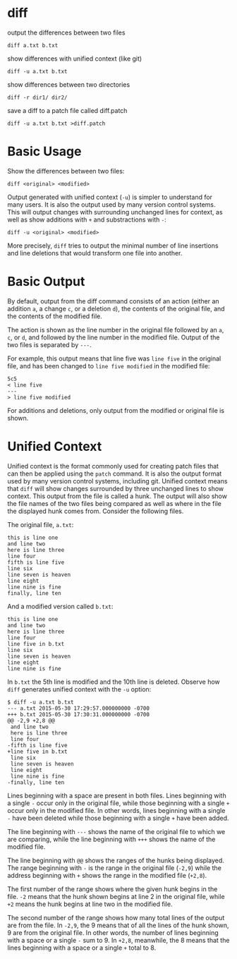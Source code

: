 # diff

output the differences between two files

    diff a.txt b.txt


show differences with unified context (like git)

    diff -u a.txt b.txt


show differences between two directories

    diff -r dir1/ dir2/


save a diff to a patch file called diff.patch

    diff -u a.txt b.txt >diff.patch



# Basic Usage

Show the differences between two files:

    diff <original> <modified>


Output generated with unified context (`-u`) is simpler to understand for many
users. It is also the output used by many version control systems. This will
output changes with surrounding unchanged lines for context, as well as show
additions with `+` and substractions with `-`:

    diff -u <original> <modified>


More precisely, `diff` tries to output the minimal number of line insertions
and line deletions that would transform one file into another.



# Basic Output

By default, output from the diff command consists of an action (either an
addition `a`, a change `c`, or a deletion `d`), the contents of the original
file, and the contents of the modified file.

The action is shown as the line number in the original file followed by an `a`,
`c`, or `d`, and followed by the line number in the modified file. Output of
the two files is separated by `---`. 

For example, this output means that line five was `line five` in the original
file, and has been changed to `line five modified` in the modified file:

    5c5
    < line five
    ---
    > line five modified


For additions and deletions, only output from the modified or original file is
shown.



# Unified Context

Unified context is the format commonly used for creating patch files that can
then be applied using the `patch` command. It is also the output format used by
many version control systems, including git. Unified context means that `diff`
will show changes surrounded by three unchanged lines to show context. This
output from the file is called a hunk. The output will also show the file names
of the two files being compared as well as where in the file the displayed hunk
comes from. Consider the following files.

The original file, `a.txt`:

    this is line one
    and line two
    here is line three
    line four
    fifth is line five
    line six
    line seven is heaven
    line eight
    line nine is fine
    finally, line ten


And a modified version called `b.txt`:

    this is line one
    and line two
    here is line three
    line four
    line five in b.txt
    line six
    line seven is heaven
    line eight
    line nine is fine


In `b.txt` the 5th line is modified and the 10th line is deleted. Observe how
`diff` generates unified context with the `-u` option:

    $ diff -u a.txt b.txt
    --- a.txt 2015-05-30 17:29:57.000000000 -0700
    +++ b.txt 2015-05-30 17:30:31.000000000 -0700
    @@ -2,9 +2,8 @@
     and line two
     here is line three
     line four
    -fifth is line five
    +line five in b.txt
     line six
     line seven is heaven
     line eight
     line nine is fine
    -finally, line ten


Lines beginning with a space are present in both files. Lines beginning with
a single `-` occur only in the original file, while those beginning with a
single `+` occur only in the modified file. In other words, lines beginning
with a single `-` have been deleted while those beginning with a single `+`
have been added.

The line beginning with `---` shows the name of the original file to which we
are comparing, while the line beginning with `+++` shows the name of the
modified file.

The line beginning with `@@` shows the ranges of the hunks being displayed. The
range beginning with `-` is the range in the original file (`-2,9`) while the
address beginning with `+` shows the range in the modified file (`+2,8`).

The first number of the range shows where the given hunk begins in the file.
`-2` means that the hunk shown begins at line 2 in the original file, while
`+2` means the hunk begins at line two in the modified file.

The second number of the range shows how many total lines of the output are
from the file. In `-2,9`, the 9 means that of all the lines of the hunk shown,
9 are from the original file. In other words, the number of lines beginning
with a space or a single `-` sum to 9. In `+2,8`, meanwhile, the 8 means that
the lines beginning with a space or a single `+` total to 8.


